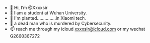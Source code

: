 - 👋 Hi, I’m @Xxxxsir
- 👀 I am a student at Wuhan University.
- 🌱 I'm planted...............in Xiaomi tech.
- 💞️ a dead man who is murdered by Cybersecurity.
- 📫 reach me through my icloud xxxxsir@icloud.com or my wechat G2660367272

<!---
Xxxxsir/Xxxxsir is a ✨ special ✨ repository because its `README.md` (this file) appears on your GitHub profile.
You can click the Preview link to take a look at your changes.
--->

